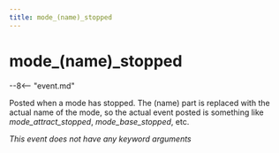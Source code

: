 ```yaml
---
title: mode_(name)_stopped
---
```


# mode_(name)_stopped


--8<-- "event.md"

Posted when a mode has stopped. The (name) part is replaced with the
actual name of the mode, so the actual event posted is something like
*mode_attract_stopped*, *mode_base_stopped*, etc.

*This event does not have any keyword arguments*
